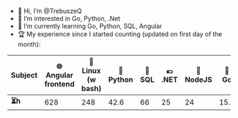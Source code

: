- 👋 Hi, I’m @TrebuszeQ
- 👀 I’m interested in Go, Python, .Net
- 🌱 I’m currently learning Go, Python, SQL, Angular
- 🏆 My experience since I started counting (updated on first day of the month):

<table class="darkTable">
<thead>
  <tr>
    <th>Subject</th>
    <th>🌐 Angular frontend</th>
    <th>🐧 Linux (w bash)</th>
    <th>🐍 Python</th>
    <th>📓 SQL</th>
    <th>💶 .NET</th>
    <th>🌱 NodeJS</th>
    <th>🐹 Go</th>
    <th>🌋 Java</th>
    <th>🐳 Docker</th>
  </tr>
</thead>
<tbody>
  <tr>
    <td><strong>⏳h </strong></td>
    <td>628</td>
    <td>248</td>
    <td>42.6</td>
    <td>66</td>
    <td>25</td>
    <td>24</td>
    <td>15.9 </td>
    <td>14.5</td>
    <td>12.6</td>
  </tr>
</tbody>
</table>
  
<!---
TrebuszeQ/TrebuszeQ is a ✨ special ✨ repository because its `README.md` (this file) appears on your GitHub profile.
You can click the Preview link to take a look at your changes.
- 💞️ I’m looking to collaborate on ...
- 📫 How to reach me ...
--->
